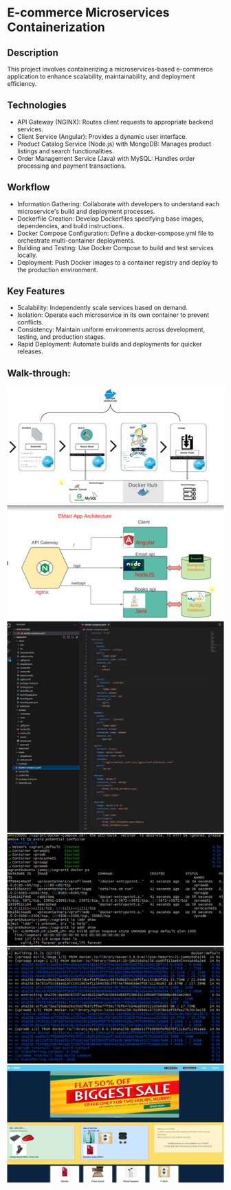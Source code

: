 # E-commerce Microservices Containerization
## Description
This project involves containerizing a microservices-based e-commerce application to enhance scalability, maintainability, and deployment efficiency.

## Technologies
- API Gateway (NGINX): Routes client requests to appropriate backend services.
- Client Service (Angular): Provides a dynamic user interface.
- Product Catalog Service (Node.js) with MongoDB: Manages product listings and search functionalities.
- Order Management Service (Java) with MySQL: Handles order processing and payment transactions.
  
## Workflow
- Information Gathering: Collaborate with developers to understand each microservice's build and deployment processes.
- Dockerfile Creation: Develop Dockerfiles specifying base images, dependencies, and build instructions.
- Docker Compose Configuration: Define a docker-compose.yml file to orchestrate multi-container deployments.
- Building and Testing: Use Docker Compose to build and test services locally.
- Deployment: Push Docker images to a container registry and deploy to the production environment.
     
## Key Features
- Scalability: Independently scale services based on demand.
- Isolation: Operate each microservice in its own container to prevent conflicts.
- Consistency: Maintain uniform environments across development, testing, and production stages.
- Rapid Deployment: Automate builds and deployments for quicker releases.
  

## Walk-through:

 ![First try](https://github.com/Vlad774/E-commerce-Microservices-Containerization/blob/main/Diagramma.png) 
 ![First try](https://github.com/Vlad774/E-commerce-Microservices-Containerization/blob/main/microservices.png) 
 ![First try](https://github.com/Vlad774/E-commerce-Microservices-Containerization/blob/main/vscode_microservices.png)
 ![First try](https://github.com/Vlad774/E-commerce-Microservices-Containerization/blob/main/created.png)
 ![First try](https://github.com/Vlad774/E-commerce-Microservices-Containerization/blob/main/build.png)
 ![First try](https://github.com/Vlad774/E-commerce-Microservices-Containerization/blob/main/runnig%20services.png)
 
